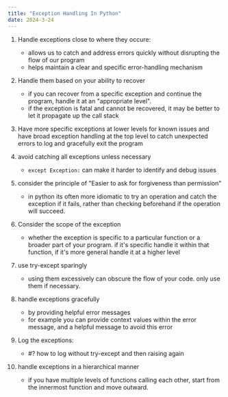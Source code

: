 ```yaml
---
title: "Exception Handling In Python"
date: 2024-3-24
---
```

1. Handle exceptions close to where they occure:
	- allows us to catch and address errors quickly without disrupting the flow of our program
	- helps maintain a clear and specific error-handling mechanism

2. Handle them based on your ability to recover
	- if you can recover from a specific exception and continue the program, handle it at an "appropriate level".
	- if the exception is fatal and cannot be recovered, it may be better to let it propagate up the call stack

3. Have more specific exceptions at lower levels for known issues and have broad exception handling at the top level to catch unexpected errors to log and gracefully exit the program

4. avoid catching all exceptions unless necessary
	- `except Exception:` can make it harder to identify and debug issues

5. consider the principle of "Easier to ask for forgiveness than permission" 
	- in python its often more idiomatic to try an operation and catch the exception if it fails, rather than checking beforehand if the operation will succeed.

6. Consider the scope of the exception
	- whether the exception is specific to a particular function or a broader part of your program. if it's specific handle it within that function, if it's more general handle it at a higher level

7. use try-except sparingly
	- using them excessively can obscure the flow of your code.
	only use them if necessary.

8. handle exceptions gracefully
	- by providing helpful error messages
	- for example you can provide context values within the error message, and a helpful message to avoid this error

9. Log the exceptions:
	- #? how to log without try-except and then raising again

10. handle exceptions in a hierarchical manner
	- if you have multiple levels of functions calling each other, start from the innermost function and move outward.



